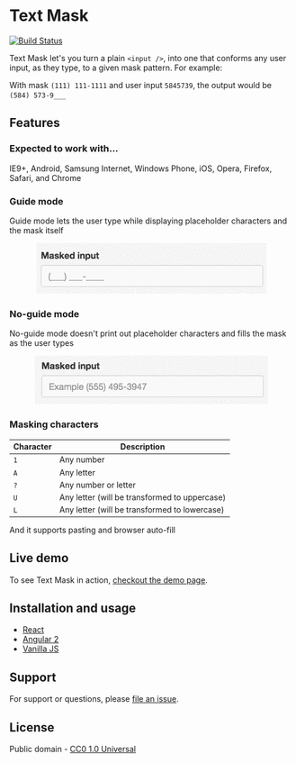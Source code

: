 # Text Mask

[![Build Status](https://travis-ci.org/msafi/text-mask.svg?branch=master)](https://travis-ci.org/msafi/text-mask)

Text Mask let's you turn a plain `<input />`, into one that conforms
any user input, as they type, to a given mask pattern. For example:

With mask `(111) 111-1111` and user input `5845739`, the output would be `(584) 573-9___`

## Features

### Expected to work with...

IE9+, Android, Samsung Internet, Windows Phone, iOS, Opera, Firefox, Safari, and Chrome

### Guide mode

Guide mode lets the user type while displaying placeholder characters and the mask itself

<p align="center">
<img src="assets/guideMode.gif"/>
</p>

### No-guide mode

No-guide mode doesn't print out placeholder characters and fills the mask as the user types

<p align="center">
<img src="assets/noGuideMode.gif"/>
</p>

### Masking characters

Character | Description
--- | ---
`1` | Any number
`A` | Any letter
`?` | Any number or letter
`U` | Any letter (will be transformed to uppercase)
`L` | Any letter (will be transformed to lowercase)

And it supports pasting and browser auto-fill

## Live demo

To see Text Mask in action, [checkout the demo page](https://msafi.github.io/text-mask/).

## Installation and usage

* [React](integrations/react)
* [Angular 2](integrations/angular2)
* [Vanilla JS](integrations/vanilla)

## Support

For support or questions, please
[file an issue](https://github.com/msafi/text-mask/issues).

## License

Public domain - [CC0 1.0 Universal](https://creativecommons.org/publicdomain/zero/1.0/)
